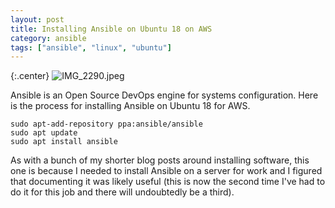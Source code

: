 ```yaml
---
layout: post
title: Installing Ansible on Ubuntu 18 on AWS
category: ansible
tags: ["ansible", "linux", "ubuntu"]
---
```

{:.center}
![IMG_2290.jpeg](/blog/assets/IMG_2290.jpeg)

Ansible is an Open Source DevOps engine for systems configuration.  Here is the process for installing Ansible on Ubuntu 18 for AWS.

    sudo apt-add-repository ppa:ansible/ansible
    sudo apt update
    sudo apt install ansible
    
As with a bunch of my shorter blog posts around installing software, this one is because I needed to install Ansible on a server for work and I figured that documenting it was likely useful (this is now the second time I've had to do it for this job and there will undoubtedly be a third).
